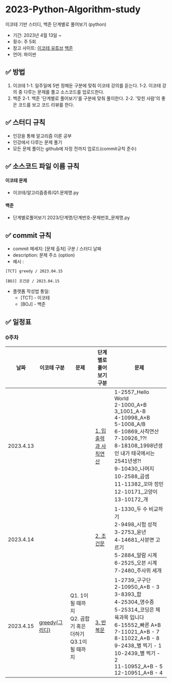 # 2023-Python-Algorithm-study
이코테 기반 스터디, 백준 단계별로 풀어보기 (python)
-   기간: 2023년 4월 13일 ~
-   횟수: 주 5회
-   참고 사이트:  [이코테 유튜브](https://www.youtube.com/playlist?list=PLRx0vPvlEmdAghTr5mXQxGpHjWqSz0dgC) [백준](https://www.acmicpc.net/)
-   언어: 파이썬

## ✅  방법

1. 이코테
  1-1.  일주일에 5번 정해둔 구분에 맞춰 이코테 강의를 듣는다.
  1-2.  이코테 강의 중 다루는 문제를 풀고 소스코드를 업로드한다.
2. 백준
  2-1.  백준 '단계별로 풀어보기'를 구분에 맞춰 풀이한다.
  2-2.  '맞힌 사람'의 좋은 코드를 보고 코드 리뷰를 한다.

## ✅ 스터디 규칙
* 인강을 통해 알고리즘 이론 공부
* 인강에서 다루는 문제 풀기
* 모든 문제 풀이는 github에 자정 전까지 업로드(commit규칙 준수)

## ✅  소스코드 파일 이름 규칙
#### 이코테 문제
- 이코테/알고리즘종류/Q1.문제명.py
#### 백준
- 단계별로풀어보기 2023/단계명/단계번호-문제번호_문제명.py


## ✅ commit 규칙

-   commit 메세지: [문제 출처] 구분 / 스터디 날짜
-   description: 문제 주소 (option)
-   예시 :

```
[TCT] greedy / 2023.04.15
```
```
[BOJ] 조건문 / 2023.04.15
```
-   플랫폼 작성법 통일:
    -  [TCT] - 이코테
    -  [BOJ] - 백준
  
  
## ✅  일정표

### 0주차
|**날짜**|**이코테 구분**|**문제**|**단계별로 풀어보기 구분**|**문제**|  
|--|--|--|--|--|
|2023.4.13| | | [1. 입출력과 사칙연산](https://www.acmicpc.net/step/1) | 1-2557_Hello World <br> 2-1000_A+B <br> 3_1001_A-B <br> 4-10998_A×B <br> 5-1008_A/B <br> 6-10869_사칙연산 <br> 7-10926_??! <br> 8-18108_1998년생인 내가 태국에서는 2541년생?! <br> 9-10430_나머지 <br> 10-2588_곱셈 <br> 11-11382_꼬마 정민 <br> 12-10171_고양이 <br> 13-10172_개 |
|2023.4.14| | | [2. 조건문](https://www.acmicpc.net/step/4) | 1-1330_두 수 비교하기 <br> 2-9498_시험 성적 <br> 3-2753_윤년 <br> 4-14681_사분면 고르기 <br> 5-2884_알람 시계 <br> 6-2525_오븐 시계 <br> 7-2480_주사위 세개 |
|2023.4.15|[greedy(그리디)](https://www.youtube.com/watch?v=2zjoKjt97vQ&list=PLRx0vPvlEmdAghTr5mXQxGpHjWqSz0dgC&index=2) |Q1. 1이 될 때까지 <br> Q2. 곱합기 혹은 더하기 <br>Q3.1이 될 때까지 | [3. 반복문](https://www.acmicpc.net/step/3) | 1-2739_구구단 <br> 2-10950_A+B - 3 <br> 3-8393_합 <br> 4-25304_영수증 <br> 5-25314_코딩은 체육과목 입니다 <br> 6-15552_빠른 A+B <br> 7-11021_A+B - 7 <br> 8-11022_A+B - 8 <br> 9-2438_별 찍기 - 1 <br> 10-2439_별 찍기 - 2 <br> 11-10952_A+B - 5 <br> 12-10951_A+B - 4 |
